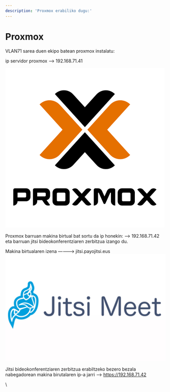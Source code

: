 ```yaml
---
description: 'Proxmox erabiliko dugu:'
---
```


# Proxmox

VLAN71 sarea duen ekipo batean proxmox instalatu:

ip servidor proxmox —> 192.168.71.41

![](../.gitbook/assets/image.png)

Proxmox barruan makina birtual bat sortu da ip honekin: —> 192.168.71.42 eta barruan jitsi bideokonferentziaren zerbitzua izango du.

Makina birtualaren izena —---> jitsi.payojitsi.eus\
![](<../.gitbook/assets/image (1).png>)

Jitsi bideokonferentziaren zerbitzua erabiltzeko bezero bezala nabegadorean makina birutalaren ip-a jarri —> https://192.168.71.42

\
